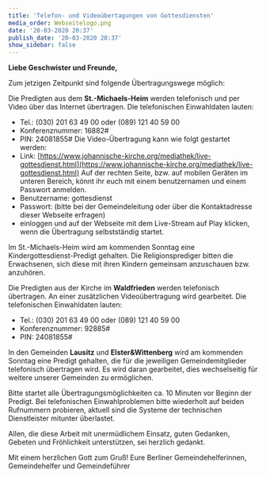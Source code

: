 ```yaml
---
title: 'Telefon- und Videoübertagungen von Gottesdiensten'
media_order: Webseitelogo.png
date: '20-03-2020 20:37'
publish_date: '20-03-2020 20:37'
show_sidebar: false
---
```


**Liebe Geschwister und Freunde,**   
  
Zum jetzigen Zeitpunkt sind folgende Übertragungswege möglich:   

Die Predigten aus dem **St.-Michaels-Heim** werden telefonisch und per Video über das Internet übertragen.
Die telefonischen Einwahldaten lauten:
* Tel.: (030) 201 63 49 00 oder (089) 121 40 59 00
* Konferenznummer: 16882#
* PIN: 24081855#
Die Video-Übertragung kann wie folgt gestartet werden:
* Link: [https://www.johannische-kirche.org/mediathek/live-gottesdienst.html](https://www.johannische-kirche.org/mediathek/live-gottesdienst.html)
Auf der rechten Seite, bzw. auf mobilen Geräten im unteren Bereich, könnt ihr euch mit einem benutzernamen und einem Passwort anmelden.
* Benutzername: gottesdienst
* Passwort: (bitte bei der Gemeindeleitung oder über die Kontaktadresse dieser Webseite erfragen)
* einloggen und auf der Webseite mit dem Live-Stream auf Play klicken, wenn die Übertragung selbstständig startet.

Im St.-Michaels-Heim wird am kommenden Sonntag eine Kindergottesdienst-Predigt gehalten. Die Religionsprediger bitten die Erwachsenen, sich diese mit ihren Kindern gemeinsam anzuschauen bzw. anzuhören.

Die Predigten aus der Kirche im **Waldfrieden** werden telefonisch übertragen. An einer zusätzlichen Videoübertragung wird gearbeitet.
Die telefonischen Einwahldaten lauten:
* Tel.: (030) 201 63 49 00 oder (089) 121 40 59 00
* Konferenznummer: 92885#
* PIN: 24081855#   

In den Gemeinden **Lausitz** und **Elster&Wittenberg** wird am kommenden Sonntag eine Predigt gehalten, die für die jeweiligen Gemeindemitglieder telefonisch übertragen wird. Es wird daran gearbeitet, dies wechselseitig für weitere unserer Gemeinden zu ermöglichen.   

Bitte startet alle Übertragungsmöglichkeiten ca. 10 Minuten vor Beginn der Predigt. Bei telefonischen Einwahlproblemen bitte wiederholt auf beiden Rufnummern probieren, aktuell sind die Systeme der technischen Dienstleister mitunter überlastet.

Allen, die diese Arbeit mit unermüdlichem Einsatz, guten Gedanken, Gebeten und Fröhlichkeit unterstützen, sei herzlich gedankt. 
   
Mit einem herzlichen Gott zum Gruß!
Eure Berliner Gemeindehelferinnen, Gemeindehelfer und Gemeindeführer